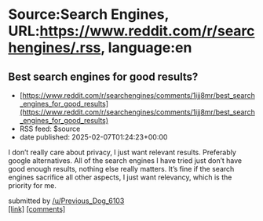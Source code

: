 # Source:Search Engines, URL:https://www.reddit.com/r/searchengines/.rss, language:en

## Best search engines for good results?
 - [https://www.reddit.com/r/searchengines/comments/1ijj8mr/best_search_engines_for_good_results](https://www.reddit.com/r/searchengines/comments/1ijj8mr/best_search_engines_for_good_results)
 - RSS feed: $source
 - date published: 2025-02-07T01:24:23+00:00

<!-- SC_OFF --><div class="md"><p>I don’t really care about privacy, I just want relevant results. Preferably google alternatives. All of the search engines I have tried just don’t have good enough results, nothing else really matters. It’s fine if the search engines sacrifice all other aspects, I just want relevancy, which is the priority for me.</p> </div><!-- SC_ON --> &#32; submitted by &#32; <a href="https://www.reddit.com/user/Previous_Dog_6103"> /u/Previous_Dog_6103 </a> <br/> <span><a href="https://www.reddit.com/r/searchengines/comments/1ijj8mr/best_search_engines_for_good_results/">[link]</a></span> &#32; <span><a href="https://www.reddit.com/r/searchengines/comments/1ijj8mr/best_search_engines_for_good_results/">[comments]</a></span>

